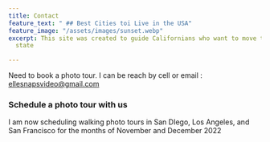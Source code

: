 ```yaml
---
title: Contact
feature_text: " ## Best Cities toi Live in the USA"
feature_image: "/assets/images/sunset.webp"
excerpt: This site was created to guide Californians who want to move to a more affordable
  state

---
```

Need to book a photo tour. I can be reach by cell or email : ellesnapsvideo@gmail.com

### Schedule a photo tour with us

I am now scheduling walking photo tours in San DIego, Los Angeles, and San Francisco for the months of November and December 2022